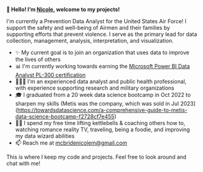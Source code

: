<b>🌸 Hello! I’m [Nicole](https://www.linkedin.com/in/nicole-michelle-mcbride/), welcome to my projects!</b>

I'm currently a Prevention Data Analyst for the United States Air Force! I support the safety and well-being of Airmen and their families by supporting efforts that prevent violence. I serve as the primary lead for data collection, management, analysis, interpretation, and visualization.

- ✨ My current goal is to join an organization that uses data to improve the lives of others
- 📊 I'm currently working towards earning the [Microsoft Power BI Data Analyst PL-300 certification](https://learn.microsoft.com/en-us/credentials/certifications/exams/pl-300/)
- 👩🏽‍💻 I'm an experienced data analyst and public health professional, with experience supporting research and military organizations
- 🎓 I graduated from a 20 week data science bootcamp in Oct 2022 to sharpen my skills (Metis was the company, which was sold in Jul 2023](https://towardsdatascience.com/a-comprehensive-guide-to-metis-data-science-bootcamp-f2728cf7e455)
- 💪🏽 I spend my free time lifting kettlebells & coaching others how to, watching romance reality TV, traveling, being a foodie, and improving my data wizard abilities
- 📫 Reach me at mcbridenicolem@gmail.com

This is where I keep my code and projects. Feel free to look around and chat with me!
